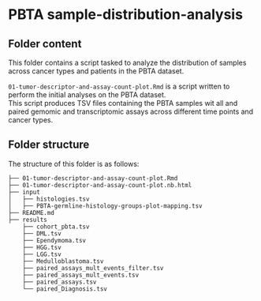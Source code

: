 # PBTA sample-distribution-analysis

## Folder content

This folder contains a script tasked to analyze the distribution of samples across cancer types and patients in the PBTA dataset.

`01-tumor-descriptor-and-assay-count-plot.Rmd` is a script written to perform the initial analyses on the PBTA dataset.  
This script produces TSV files containing the PBTA samples wit all and paired gemomic and transcriptomic assays across different time points and cancer types.   


## Folder structure 

The structure of this folder is as follows:

```
├── 01-tumor-descriptor-and-assay-count-plot.Rmd
├── 01-tumor-descriptor-and-assay-count-plot.nb.html
├── input
│   ├── histologies.tsv
│   ├── PBTA-germline-histology-groups-plot-mapping.tsv
├── README.md
├── results
    ├── cohort_pbta.tsv
    ├── DML.tsv
    ├── Ependymoma.tsv
    ├── HGG.tsv
    ├── LGG.tsv
    ├── Medulloblastoma.tsv
    ├── paired_assays_mult_events_filter.tsv
    ├── paired_assays_mult_events.tsv
    ├── paired_assays.tsv
    └── paired_Diagnosis.tsv
```
